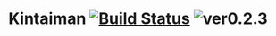 Kintaiman [![Build Status](https://travis-ci.org/app2641/kintaiman.svg?branch=master)](https://travis-ci.org/app2641/kintaiman) ![ver0.2.3](https://img.shields.io/badge/version-0.2.3-blue.svg)
===
